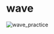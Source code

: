 # wave

![wave_practice](https://github.com/YeonSeong-Lee/wave/assets/62806979/85872770-62ec-4269-b95b-078599ec7031)
